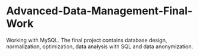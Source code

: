 # Advanced-Data-Management-Final-Work
Working with MySQL. The final project contains database design, normalization, optimization, data analysis with SQL and data anonymization.
